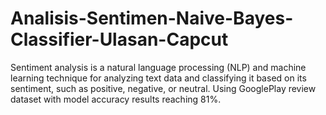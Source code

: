 # Analisis-Sentimen-Naive-Bayes-Classifier-Ulasan-Capcut
Sentiment analysis is a natural language processing (NLP) and machine learning technique for analyzing text data and classifying it based on its sentiment, such as positive, negative, or neutral. Using GooglePlay review dataset with model accuracy results reaching 81%. 
